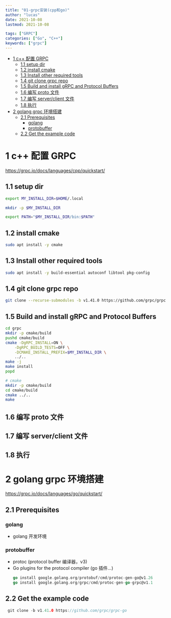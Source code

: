```yaml
---
title: "01-grpc安装(cpp和go)"
author: "lucas"
date: 2021-10-08
lastmod: 2021-10-08

tags: ["GRPC"]
categories: ["Go", "C++"]
keywords: ["grpc"]
---
```


- [1 c++ 配置 GRPC](#1-c-配置-grpc)
  - [1.1 setup dir](#11-setup-dir)
  - [1.2 install cmake](#12-install-cmake)
  - [1.3 Install other required tools](#13-install-other-required-tools)
  - [1.4 git clone grpc repo](#14-git-clone-grpc-repo)
  - [1.5 Build and install gRPC and Protocol Buffers](#15-build-and-install-grpc-and-protocol-buffers)
  - [1.6 编写 proto 文件](#16-编写-proto-文件)
  - [1.7 编写 server/client 文件](#17-编写-serverclient-文件)
  - [1.8 执行](#18-执行)
- [2 golang grpc 环境搭建](#2-golang-grpc-环境搭建)
  - [2.1 Prerequisites](#21-prerequisites)
    - [golang](#golang)
    - [protobuffer](#protobuffer)
  - [2.2 Get the example code](#22-get-the-example-code)

# 1 c++ 配置 GRPC

https://grpc.io/docs/languages/cpp/quickstart/

## 1.1 setup dir

```bash
export MY_INSTALL_DIR=$HOME/.local

mkdir -p $MY_INSTALL_DIR

export PATH="$MY_INSTALL_DIR/bin:$PATH"
```

## 1.2 install cmake

```bash
sudo apt install -y cmake
```

## 1.3 Install other required tools

```bash
sudo apt install -y build-essential autoconf libtool pkg-config

```

## 1.4 git clone grpc repo

```bash
git clone --recurse-submodules -b v1.41.0 https://github.com/grpc/grpc
```

## 1.5 Build and install gRPC and Protocol Buffers

```bash
cd grpc
mkdir -p cmake/build
pushd cmake/build
cmake -DgRPC_INSTALL=ON \
    -DgRPC_BUILD_TESTS=OFF \
    -DCMAKE_INSTALL_PREFIX=$MY_INSTALL_DIR \
    ../..
make -j
make install
popd
```

```bash
# cmake
mkdir -p cmake/build
cd cmake/build
cmake ../..
make
```

## 1.6 编写 proto 文件

## 1.7 编写 server/client 文件

## 1.8 执行

# 2 golang grpc 环境搭建

https://grpc.io/docs/languages/go/quickstart/

## 2.1 Prerequisites

### golang

- golang 开发环境

### protobuffer

- protoc (protocol buffer 编译器，v3)
- Go plugins for the protocol compiler (go 插件...)
  ```go
  go install google.golang.org/protobuf/cmd/protoc-gen-go@v1.26
  go install google.golang.org/grpc/cmd/protoc-gen-go-grpc@v1.1
  ```

## 2.2 Get the example code

```go
 git clone -b v1.41.0 https://github.com/grpc/grpc-go
```
